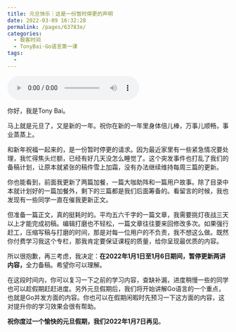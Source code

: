 ```yaml
---
title: 元旦快乐｜这是一份暂时停更的声明
date: 2022-03-09 16:32:28
permalink: /pages/63783e/
categories:
  - 极客时间
  - TonyBai·Go语言第一课
tags:
  - 
---
```

<audio title="元旦快乐｜这是一份暂时停更的声明" src="https://static001.geekbang.org/resource/audio/c9/8e/c9cc5a48d0a8a6501b5cf78fd1df3a8e.mp3" controls="controls"></audio> 
<p>你好，我是Tony Bai。</p><p>马上就是元旦了，又是新的一年。祝你在新的一年里身体倍儿棒，万事儿顺畅，事业蒸蒸上。</p><p>和新年祝福一起来的，是一份暂时停更的请求。因为最近家里有一些紧急情况要处理，我忙得焦头烂额，已经有好几天没怎么睡觉了。这个突发事件也打乱了我们的备稿计划，让原本就紧张的稿件雪上加霜，没有办法继续维持每周三篇的更新。</p><p>你也能看到，前面我更新了两篇加餐，一篇大咖助阵和一篇用户故事。除了目录中本就计划好的一篇加餐外，剩下的三篇都是我们后面筹备的。看留言的时候，我也发现有一些同学一直在催我更新正文。</p><p>但准备一篇正文，真的挺耗时的。平均五六千字的一篇文章，我需要挑灯夜战三天以上才能完成初稿。编辑打磨也不轻松，一篇文章往往要来回修改多次。如果强行赶工，压缩写稿与打磨的时间，那是对每一位用户的不负责，我不想这么做。既然你付费学习我这个专栏，那我肯定要保证课程的质量，给你呈现最优质的内容。</p><p>所以很抱歉，再三考虑，我决定：<strong>在2022年1月1日至1月6日期间，暂停更新两讲内容，</strong>全力备稿。希望你可以理解。</p><p>在这段时间内，你可以复习一下之前的学习内容，查缺补漏，进度稍慢一些的同学也可以趁假期赶赶进度。另外元旦假期后，我们将开始讲解Go语言的一个重点，也就是Go并发方面的内容。你也可以在假期闲暇时先预习一下这方面的内容，这对提升你的学习效果会很有帮助。</p><!-- [[[read_end]]] --><p><strong>祝你度过一个愉快的元旦假期，我们2022年1月7日再见</strong>。</p>